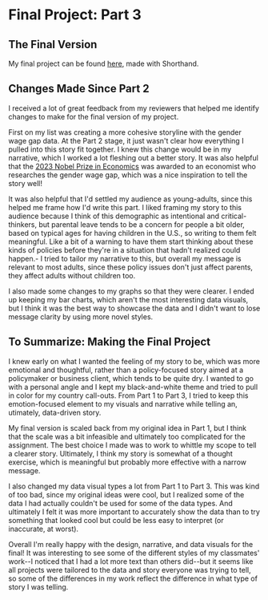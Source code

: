 # Final Project: Part 3

## The Final Version
My final project can be found [here](https://carnegiemellon.shorthandstories.com/paid-parental-leave/index.html), made with Shorthand.

## Changes Made Since Part 2
I received a lot of great feedback from my reviewers that helped me identify changes to make for the final version of my project.

First on my list was creating a more cohesive storyline with the gender wage gap data. At the Part 2 stage, it just wasn't clear how everything I pulled into this story fit together. I knew this change would be in my narrative, which I worked a lot fleshing out a better story. It was also helpful that the [2023 Nobel Prize in Economics](https://www.nobelprize.org/prizes/economic-sciences/2023/press-release/) was awarded to an economist who researches the gender wage gap, which was a nice inspiration to tell the story well!

It was also helpful that I'd settled my audience as young-adults, since this helped me frame how I'd write this part. I liked framing my story to this audience because I think of this demographic as intentional and critical-thinkers, but parental leave tends to be a concern for people a bit older, based on typical ages for having children in the U.S., so writing to them felt meaningful. Like a bit of a warning to have them start thinking about these kinds of policies before they're in a situation that hadn't realized could happen.- I tried to tailor my narrative to this, but overall my message is relevant to most adults, since these policy issues don't just affect parents, they affect adults without children too.

I also made some changes to my graphs so that they were clearer. I ended up keeping my bar charts, which aren't the most interesting data visuals, but I think it was the best way to showcase the data and I didn't want to lose message clarity by using more novel styles.


## To Summarize: Making the Final Project
I knew early on what I wanted the feeling of my story to be, which was more emotional and thoughtful, rather than a policy-focused story aimed at a policymaker or business client, which tends to be quite dry. I wanted to go with a personal angle and I kept my black-and-white theme and tried to pull in color for my country call-outs. From Part 1 to Part 3, I tried to keep this emotion-focused element to my visuals and narrative while telling an, utimately, data-driven story.

My final version is scaled back from my original idea in Part 1, but I think that the scale was a bit infeasible and ultimately too complicated for the assignment. The best choice I made was to work to whittle my scope to tell a clearer story. Ultimately, I think my story is somewhat of a thought exercise, which is meaningful but probably more effective with a narrow message.

I also changed my data visual types a lot from Part 1 to Part 3. This was kind of too bad, since my original ideas were cool, but I realized some of the data I had actually couldn't be used for some of the data types. And ultimately I felt it was more important to accurately show the data than to try something that looked cool but could be less easy to interpret (or inaccurate, at worst).

Overall I'm really happy with the design, narrative, and data visuals for the final! It was interesting to see some of the different styles of my classmates' work--I noticed that I had a lot more text than others did--but it seems like all projects were tailored to the data and story everyone was trying to tell, so some of the differences in my work reflect the difference in what type of story I was telling.
